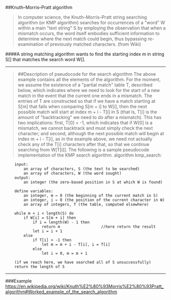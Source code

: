 
##Knuth–Morris–Pratt algorithm

> In computer science, the Knuth–Morris–Pratt string searching algorithm (or KMP algorithm) searches for occurrences of a "word" W within a main "text string" S by employing the observation that when a mismatch occurs, the word itself embodies sufficient information to determine where the next match could begin, thus bypassing re-examination of previously matched characters.  (from Wiki)

####A string matching algorithm wants to find the starting index m in string S[] that matches the search word W[].  

---
> ##Description of pseudocode for the search algorithm
> The above example contains all the elements of the algorithm. For the moment, we assume the existence of a "partial match" table T, described below, which indicates where we need to look for the start of a new match in the event that the current one ends in a mismatch. The entries of T are constructed so that if we have a match starting at S[m] that fails when comparing S[m + i] to W[i], then the next possible match will start at index m + i - T[i] in S (that is, T[i] is the amount of "backtracking" we need to do after a mismatch). This has two implications: first, T[0] = -1, which indicates that if W[0] is a mismatch, we cannot backtrack and must simply check the next character; and second, although the next possible match will begin at index m + i - T[i], as in the example above, we need not actually check any of the T[i] characters after that, so that we continue searching from W[T[i]]. The following is a sample pseudocode implementation of the KMP search algorithm.
>   algorithm kmp_search:

```
    input:
        an array of characters, S (the text to be searched)
        an array of characters, W (the word sought)
    output:
        an integer (the zero-based position in S at which W is found)

    define variables:
        an integer, m ← 0 (the beginning of the current match in S)
        an integer, i ← 0 (the position of the current character in W)
        an array of integers, T (the table, computed elsewhere)

    while m + i < length(S) do
        if W[i] = S[m + i] then
            if i = length(W) - 1 then
                return m                  //here return the result
            let i = i + 1
        else
            if T[i] > -1 then
                let m = m + i - T[i], i = T[i]
            else
                let i = 0, m = m + 1
            
    (if we reach here, we have searched all of S unsuccessfully)
    return the length of S

```

---

###Example
https://en.wikipedia.org/wiki/Knuth%E2%80%93Morris%E2%80%93Pratt_algorithm#Worked_example_of_the_search_algorithm
